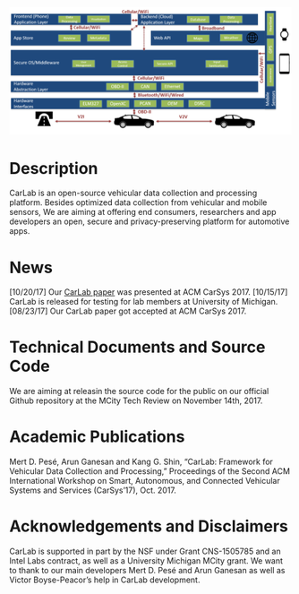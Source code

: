 ![Carlab logo](logo.png)

# Description
CarLab is an open-source vehicular data collection and processing platform. Besides optimized data collection from vehicular and mobile sensors, We are aiming at offering end consumers, researchers and app developers an open, secure and privacy-preserving platform for automotive apps.

# News
[10/20/17] Our [CarLab paper](http://web.eecs.umich.edu/~mpese/papers/ACM_CarSys_CarLab.pdf) was presented at ACM CarSys 2017.
[10/15/17] CarLab is released for testing for lab members at University of Michigan.
[08/23/17] Our CarLab paper got accepted at ACM CarSys 2017.

# Technical Documents and Source Code
We are aiming at releasin the source code for the public on our official Github repository at the MCity Tech Review on November 14th, 2017.

# Academic Publications
Mert D. Pesé, Arun Ganesan and Kang G. Shin, “CarLab: Framework for Vehicular Data Collection and Processing,” Proceedings of the Second ACM International Workshop on Smart, Autonomous, and Connected Vehicular Systems and Services (CarSys’17), Oct. 2017.

# Acknowledgements and Disclaimers
CarLab is supported in part by the NSF under Grant CNS-1505785 and an Intel Labs contract, as well as a University Michigan MCity grant. We want to thank to our main developers Mert D. Pesé and Arun Ganesan as well as Victor Boyse-Peacor’s help in CarLab development.
